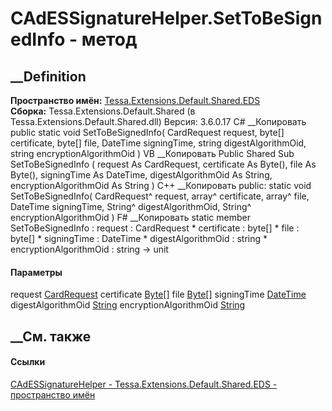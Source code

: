 # CAdESSignatureHelper.SetToBeSignedInfo - метод
##  __Definition
 **Пространство имён:**
[Tessa.Extensions.Default.Shared.EDS](N_Tessa_Extensions_Default_Shared_EDS.htm)  
 **Сборка:** Tessa.Extensions.Default.Shared (в
Tessa.Extensions.Default.Shared.dll) Версия: 3.6.0.17
C# __Копировать
     public static void SetToBeSignedInfo(
    	CardRequest request,
    	byte[] certificate,
    	byte[] file,
    	DateTime signingTime,
    	string digestAlgorithmOid,
    	string encryptionAlgorithmOid
    )
VB __Копировать
     Public Shared Sub SetToBeSignedInfo ( 
    	request As CardRequest,
    	certificate As Byte(),
    	file As Byte(),
    	signingTime As DateTime,
    	digestAlgorithmOid As String,
    	encryptionAlgorithmOid As String
    )
C++ __Копировать
     public:
    static void SetToBeSignedInfo(
    	CardRequest^ request, 
    	array<unsigned char>^ certificate, 
    	array<unsigned char>^ file, 
    	DateTime signingTime, 
    	String^ digestAlgorithmOid, 
    	String^ encryptionAlgorithmOid
    )
F# __Копировать
     static member SetToBeSignedInfo : 
            request : CardRequest * 
            certificate : byte[] * 
            file : byte[] * 
            signingTime : DateTime * 
            digestAlgorithmOid : string * 
            encryptionAlgorithmOid : string -> unit 
#### Параметры
request [CardRequest](T_Tessa_Cards_CardRequest.htm)
certificate [Byte](https://learn.microsoft.com/dotnet/api/system.byte)[]
file [Byte](https://learn.microsoft.com/dotnet/api/system.byte)[]
signingTime [DateTime](https://learn.microsoft.com/dotnet/api/system.datetime)
digestAlgorithmOid
[String](https://learn.microsoft.com/dotnet/api/system.string)
encryptionAlgorithmOid
[String](https://learn.microsoft.com/dotnet/api/system.string)
## __См. также
#### Ссылки
[CAdESSignatureHelper -
](T_Tessa_Extensions_Default_Shared_EDS_CAdESSignatureHelper.htm)
[Tessa.Extensions.Default.Shared.EDS - пространство
имён](N_Tessa_Extensions_Default_Shared_EDS.htm)
